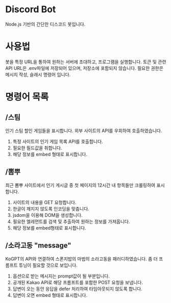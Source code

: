 # Discord Bot

Node.js 기반의 간단한 디스코드 봇입니다.

# 사용법

봇을 특정 URL을 통하여 원하는 서버에 초대하고, 프로그램을 실행합니다. 토큰 및 관련 API URL은 .env파일에 저장되어 있으며, 저장소에 포함되지 않습니다.
필요한 권한은 메시지 작성, 슬래시 명령어 입니다.

# 명령어 목록

## /스팀

인기 스팀 할인 게임들을 표시합니다. 외부 사이트의 API를 우회하여 호출하였습니다.

1. 특정 사이트의 인기 게임 목록 API를 호출합니다.
2. 필요한 필드값을 취합니다.
3. 해당 정보를 embed 형태로 표시합니다.

## /뽐뿌

최근 뽐뿌 사이트에서 인기 게시글 중 첫 페이지의 12시간 내 항목들만 크롤링하여 표시합니다.

1. 사이트의 내용을 GET 요청합니다.
2. 한글이 깨지지 않도록 인코딩을 맞춥니다.
3. jsdom을 이용해 DOM을 생성합니다.
4. 필요한 엘레먼트를 검색 및 추출하여 원하는 정보를 가져옵니다.
5. 해당 정보를 embed형태로 표시합니다.

## /소라고동 "message"

KoGPT의 API와 연결하여 스폰지밥의 마법의 소라고동을 패러디하였습니다. 좀 더 프롬프트 튜닝이 필요할 것으로 보입니다.

1. 옵션으로 받는 메시지는 prompt값이 될 부분입니다.
2. 공개된 Kakao API로 해당 프롬프트를 포함한 POST 요청을 보냅니다.
3. 답변이 오는 동안 응답을 defer 처리하여 타임아웃되지 않도록 합니다.
4. 답변이 오면 embed 형태로 표시합니다.
